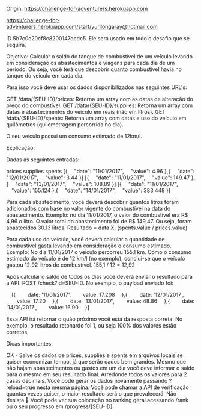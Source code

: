 
Origin: https://challenge-for-adventurers.herokuapp.com

https://challenge-for-adventurers.herokuapp.com/start/yurilongaray@hotmail.com

ID 5b7c0c20cf8c8200147dcdc5. Ele será usado em todo o desafio que se seguirá.

Objetivo: Calcular o saldo do tanque de combustível de um veículo levando em consideração os abastecimentos e viagens para cada dia de um período. Ou seja, você terá que descobrir quanto combustível havia no tanque do veículo em cada dia. 

Para isso você deve usar os dados disponibilizados nas seguintes URL's:

GET /data/{SEU-ID}/prices: Retorna um array com as datas de alteração do preço do combustível.
GET /data/{SEU-ID}/supplies: Retorna um array com datas e abastecimentos do veículo em reais (não em litros).
GET /data/{SEU-ID}/spents: Retorna um array com datas e uso do veículo em quilômetros (quilometragem percorrida no dia).

O seu veículo possui um consumo estimado de 12km/l.

Explicação:

Dadas as seguintes entradas:

prices	supplies	spents
[{
 "date": "11/01/2017",
 "value": 4.96
},{
 "date": "12/01/2017",
 "value": 3.44
}]	[{
 "date": "11/01/2017",
 "value": 149.47
},{
 "date": "13/01/2017",
 "value": 108.89
}]	[{
 "date": "11/01/2017",
 "value": 155.124
},{
 "date": "14/01/2017",
 "value": 383.448
}]

Para cada abastecimento, você deverá descobrir quantos litros foram adicionados com base no valor vigente do combustível na data do abastecimento.
Exemplo: no dia 11/01/2017, o valor do combustível era R$ 4,96 o litro. O valor total do abastecimento foi de R$ 149,47. Ou seja, foram abastecidos 30.13 litros.
Resultado = data X, (spents.value / prices.value)

Para cada uso do veículo, você deverá calcular a quantidade de combustível gasta levando em consideração o consumo estimado.
Exemplo: No dia 11/01/2017 o veículo percorreu 155.1 km. Como o consumo estimado do veículo é de 12 km/l (no exemplo), conclui-se que o veículo gastou 12.92 litros de combustível.
155,1 / 12 = 12,92


Após calcular o saldo de todos os dias você deverá enviar o resultado para a API: POST /check?id=SEU-ID. No exemplo, o payload enviado foi:

 [{ 
  date: '11/01/2017',
  value: 17.208
 },{
  date: '12/01/2017',
  value: 17.20
 },{
  date: '13/01/2017',
  value: 48.86
 },{
  date: '14/01/2017',
  value: 16.90
 }]

Essa API irá retornar o quão próximo você está da resposta correta. No exemplo, o resultado retonardo foi 1, ou seja 100% dos valores estão corretos.

Dicas importantes:

OK - Salve os dados de prices, supplies e spents em arquivos locais se quiser economizar tempo, já que serão dados bem grandes.
Mesmo que não hajam abastecimentos ou gastos em um dia você deve informar o saldo para o mesmo em seu resultado final.
Arredonde todos os valores para 2 casas decimais.
Você pode gerar os dados novamente passando ?reload=true nesta mesma página.
Você pode chamar a API de verificação quantas vezes quiser, o maior resultado será o que prevalecerá.
Não desista 🙂
Você pode ver sua colocação no ranking geral acessando /rank ou o seu progresso em /progress/[SEU-ID]

